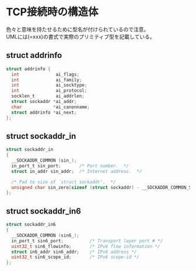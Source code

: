 # TCP接続時の構造体

色々と意味を持たせるために型名が付けられているので注意。  
UMLには(=xxx)の書式で実際のプリミティブ型を記載している。

## struct addrinfo

```c
struct addrinfo {
  int              ai_flags;
  int              ai_family;
  int              ai_socktype;
  int              ai_protocol;
  socklen_t        ai_addrlen;
  struct sockaddr *ai_addr;
  char            *ai_canonname;
  struct addrinfo *ai_next;
};
```

## struct sockaddr_in

```c
struct sockaddr_in
{
  __SOCKADDR_COMMON (sin_);
  in_port_t sin_port;       /* Port number.  */
  struct in_addr sin_addr;  /* Internet address.  */

  /* Pad to size of `struct sockaddr'.  */
  unsigned char sin_zero[sizeof (struct sockaddr) - __SOCKADDR_COMMON_SIZE - sizeof (in_port_t) - sizeof (struct in_addr)];
};

```

## struct sockaddr_in6

```c
struct sockaddr_in6
{
  __SOCKADDR_COMMON (sin6_);
  in_port_t sin6_port;          /* Transport layer port # */
  uint32_t sin6_flowinfo;       /* IPv6 flow information */
  struct in6_addr sin6_addr;    /* IPv6 address */
  uint32_t sin6_scope_id;       /* IPv6 scope-id */
};
```
